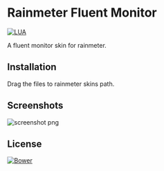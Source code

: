 # Rainmeter Fluent Monitor

[![LUA](https://img.shields.io/static/v1?label=Rainmeter&message=INI&color=green&logo=rainmeter&logoColor=white&style=flat-square)](https://www.rainmeter.net/)

A fluent monitor skin for rainmeter.

## Installation

Drag the files to rainmeter skins path.

## Screenshots
![screenshot png](https://user-images.githubusercontent.com/95398850/156460714-080a8496-5fae-4846-a185-f7cbf063ba17.jpg)

## License

[![Bower](https://img.shields.io/bower/l/MI?style=flat-square)](https://choosealicense.com/licenses/mit/)
